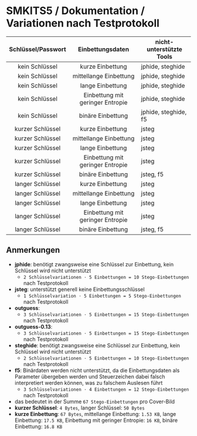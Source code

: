 # SMKITS5 / Dokumentation / Variationen nach Testprotokoll
| Schlüssel/Passwort | Einbettungsdaten | nicht-unterstützte Tools |
| :---: | :---: | --- |
| kein Schlüssel | kurze Einbettung | jphide, steghide |
| kein Schlüssel | mittellange Einbettung | jphide, steghide |
| kein Schlüssel | lange Einbettung | jphide, steghide |
| kein Schlüssel | Einbettung mit geringer Entropie | jphide, steghide |
| kein Schlüssel | binäre Einbettung | jphide, steghide, f5 |
| kurzer Schlüssel | kurze Einbettung | jsteg |
| kurzer Schlüssel | mittellange Einbettung | jsteg |
| kurzer Schlüssel | lange Einbettung | jsteg |
| kurzer Schlüssel | Einbettung mit geringer Entropie | jsteg |
| kurzer Schlüssel | binäre Einbettung | jsteg, f5 |
| langer Schlüssel | kurze Einbettung | jsteg |
| langer Schlüssel | mittellange Einbettung | jsteg |
| langer Schlüssel | lange Einbettung | jsteg |
| langer Schlüssel | Einbettung mit geringer Entropie | jsteg |
| langer Schlüssel | binäre Einbettung | jsteg, f5 |
## Anmerkungen
- **jphide**: benötigt zwangsweise eine Schlüssel zur Einbettung, kein Schlüssel wird nicht unterstützt
  - `2 Schlüsselvariationen ⋅ 5 Einbettungen = 10 Stego-Einbettungen` nach Testprotokoll
- **jsteg**: unterstützt generell keine Einbettungsschlüssel
  - `1 Schlüsselvariation ⋅ 5 Einbettungen = 5 Stego-Einbettungen` nach Testprotokoll
- **outguess**:
  - `3 Schlüsselvariationen ⋅ 5 Einbettungen = 15 Stego-Einbettungen` nach Testprotokoll
- **outguess-0.13**:
  - `3 Schlüsselvariationen ⋅ 5 Einbettungen = 15 Stego-Einbettungen` nach Testprotokoll
- **steghide**: benötigt zwangsweise eine Schlüssel zur Einbettung, kein Schlüssel wird nicht unterstützt
  - `2 Schlüsselvariationen ⋅ 5 Einbettungen = 10 Stego-Einbettungen` nach Testprotokoll
- **f5**: Binärdaten werden nicht unterstützt, da die Einbettungsdaten als Parameter übergeben werden und Steuerzeichen dabei falsch interpretiert werden können, was zu falschem Auslesen führt
  - `3 Schlüsselvariationen ⋅ 4 Einbettungen = 12 Stego-Einbettungen` nach Testprotokoll
- das bedeutet in der Summe `67 Stego-Einbettungen` pro Cover-Bild
- **kurzer Schlüssel**: `4 Bytes`, langer Schlüssel: `50 Bytes`
- **kurze Einbettung**: `67 Bytes`, mittellange Einbettung: `1.53 KB`, lange Einbettung: `17.5 KB`, Einbettung mit geringer Entropie: `16 KB`, binäre Einbettung: `16.8 KB`
